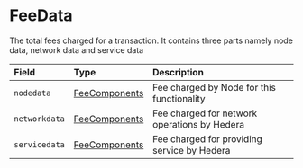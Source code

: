 # FeeData

The total fees charged for a transaction. It contains three parts namely node data, network data and service data

| Field | Type | Description |
| :--- | :--- | :--- |
| `nodedata` | [FeeComponents](feecomponents.md) | Fee charged by Node for this functionality |
| `networkdata` | [FeeComponents](feecomponents.md) | Fee charged for network operations by Hedera |
| `servicedata` | [FeeComponents](feecomponents.md) | Fee charged for providing service by Hedera |

#### 

